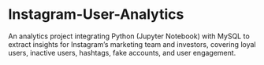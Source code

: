 # Instagram-User-Analytics
An analytics project integrating Python (Jupyter Notebook) with MySQL to extract insights for Instagram’s marketing team and investors, covering loyal users, inactive users, hashtags, fake accounts, and user engagement.
